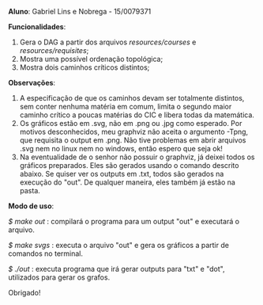 **Aluno**: Gabriel Lins e Nobrega - 15/0079371



**Funcionalidades**:

1. Gera o DAG a partir dos arquivos *resources/courses* e *resources/requisites*;
2. Mostra uma possível ordenação topológica;
3. Mostra dois caminhos críticos distintos;



**Observações**: 

1. A especificação de que os caminhos devam ser totalmente distintos, sem conter nenhuma matéria em comum, limita o segundo maior caminho crítico a poucas matérias do CIC e libera todas da matemática.
2. Os gráficos estão em .svg, não em .png ou .jpg como esperado. Por motivos desconhecidos, meu graphviz não aceita o argumento -Tpng, que requisita o output em .png. Não tive problemas em abrir arquivos .svg nem no linux nem no windows, então espero que seja ok!
3. Na eventualidade de o senhor não possuir o graphviz, já deixei todos os gráficos preparados. Eles são gerados usando o comando descrito abaixo. Se quiser ver os outputs em .txt, todos são gerados na execução do "out". De qualquer maneira, eles também já estão na pasta.



**Modo de uso**:

*$ make out* : compilará o programa para um output "out" e executará o arquivo.

*$ make svgs* : executa o arquivo "out" e gera os gráficos a partir de comandos no terminal.

*$ ./out* : executa programa que irá gerar outputs para "txt" e "dot", utilizados para gerar os grafos. 



Obrigado!